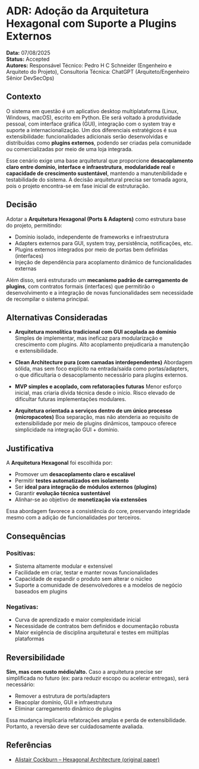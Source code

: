 # ADR: Adoção da Arquitetura Hexagonal com Suporte a Plugins Externos

**Data:** 07/08/2025<br />
**Status:** Accepted<br />
**Autores:** Responsável Técnico: Pedro H C Schneider (Engenheiro e Arquiteto do Projeto), Consultoria Técnica: ChatGPT (Arquiteto/Engenheiro Sênior DevSecOps)

## Contexto

O sistema em questão é um aplicativo desktop multiplataforma (Linux, Windows, macOS), escrito em Python. Ele será voltado à produtividade pessoal, com interface gráfica (GUI), integração com o system tray e suporte a internacionalização. Um dos diferenciais estratégicos é sua extensibilidade: funcionalidades adicionais serão desenvolvidas e distribuídas como **plugins externos**, podendo ser criadas pela comunidade ou comercializadas por meio de uma loja integrada.

Esse cenário exige uma base arquitetural que proporcione **desacoplamento claro entre domínio, interface e infraestrutura**, **modularidade real** e **capacidade de crescimento sustentável**, mantendo a manutenibilidade e testabilidade do sistema. A decisão arquitetural precisa ser tomada agora, pois o projeto encontra-se em fase inicial de estruturação.

## Decisão

Adotar a **Arquitetura Hexagonal (Ports & Adapters)** como estrutura base do projeto, permitindo:

- Domínio isolado, independente de frameworks e infraestrutura
- Adapters externos para GUI, system tray, persistência, notificações, etc.
- Plugins externos integrados por meio de portas bem definidas (interfaces)
- Injeção de dependência para acoplamento dinâmico de funcionalidades externas

Além disso, será estruturado um **mecanismo padrão de carregamento de plugins**, com contratos formais (interfaces) que permitirão o desenvolvimento e a integração de novas funcionalidades sem necessidade de recompilar o sistema principal.

## Alternativas Consideradas

- **Arquitetura monolítica tradicional com GUI acoplada ao domínio**
  Simples de implementar, mas ineficaz para modularização e crescimento com plugins. Alto acoplamento prejudicaria a manutenção e extensibilidade.

- **Clean Architecture pura (com camadas interdependentes)**
  Abordagem sólida, mas sem foco explícito na entrada/saída como portas/adapters, o que dificultaria o desacoplamento necessário para plugins externos.

- **MVP simples e acoplado, com refatorações futuras**
  Menor esforço inicial, mas criaria dívida técnica desde o início. Risco elevado de dificultar futuras implementações modulares.

- **Arquitetura orientada a serviços dentro de um único processo (micropacotes)**
  Boa separação, mas não atenderia ao requisito de extensibilidade por meio de plugins dinâmicos, tampouco oferece simplicidade na integração GUI + domínio.

## Justificativa

A **Arquitetura Hexagonal** foi escolhida por:

- Promover um **desacoplamento claro e escalável**
- Permitir **testes automatizados em isolamento**
- Ser **ideal para integração de módulos externos (plugins)**
- Garantir **evolução técnica sustentável**
- Alinhar-se ao objetivo de **monetização via extensões**

Essa abordagem favorece a consistência do core, preservando integridade mesmo com a adição de funcionalidades por terceiros.

## Consequências

### Positivas:
- Sistema altamente modular e extensível
- Facilidade em criar, testar e manter novas funcionalidades
- Capacidade de expandir o produto sem alterar o núcleo
- Suporte a comunidade de desenvolvedores e a modelos de negócio baseados em plugins

### Negativas:
- Curva de aprendizado e maior complexidade inicial
- Necessidade de contratos bem definidos e documentação robusta
- Maior exigência de disciplina arquitetural e testes em múltiplas plataformas

## Reversibilidade

**Sim, mas com custo médio/alto.**
Caso a arquitetura precise ser simplificada no futuro (ex: para reduzir escopo ou acelerar entregas), será necessário:

- Remover a estrutura de ports/adapters
- Reacoplar domínio, GUI e infraestrutura
- Eliminar carregamento dinâmico de plugins

Essa mudança implicaria refatorações amplas e perda de extensibilidade. Portanto, a reversão deve ser cuidadosamente avaliada.

## Referências

- [Alistair Cockburn – Hexagonal Architecture (original paper)](https://alistair.cockburn.us/hexagonal-architecture/)
